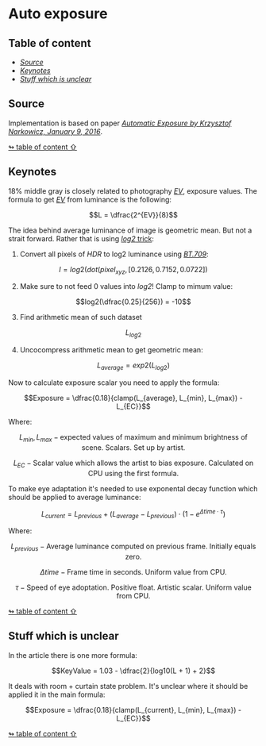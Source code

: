 # Auto exposure

## <a id="table-of-content">Table of content</a>

- [_Source_](#source)
- [_Keynotes_](#keynotes)
- [_Stuff which is unclear_](#unclear-stuff)

## <a id="source">Source</a>

Implementation is based on paper [_Automatic Exposure by Krzysztof Narkowicz, January 9, 2016_](https://knarkowicz.wordpress.com/2016/01/09/automatic-exposure/).

[↬ table of content ⇧](#table-of-content)

## <a id="keynotes">Keynotes</a>

18% middle gray is closely related to photography [_EV_](https://en.wikipedia.org/wiki/Exposure_value), exposure values. The formula to get [_EV_](https://en.wikipedia.org/wiki/Exposure_value) from luminance is the following:

$$L = \dfrac{2^{EV}}{8}$$

The idea behind average luminance of image is geometric mean. But not a strait forward. Rather that is using [_log2_ trick](https://en.wikipedia.org/wiki/Geometric_mean):

1. Convert all pixels of _HDR_ to log2 luminance using [_BT.709_](https://en.wikipedia.org/wiki/Relative_luminance#Relative_luminance_and_%22gamma_encoded%22_colorspaces):

$$l = log2(dot(pixel_{xyz}, [0.2126, 0.7152, 0.0722])$$

2. Make sure to not feed 0 values into _log2_! Clamp to mimum value:

$$log2(\dfrac{0.25}{256}) = -10$$

3. Find arithmetic mean of such dataset

$$L_{log2}$$

4. Uncocompress arithmetic mean to get geometric mean:

$$L_{average} = exp2(L_{log2})$$

Now to calculate exposure scalar you need to apply the formula:

$$Exposure = \dfrac{0.18}{clamp(L_{average}, L_{min}, L_{max}) - L_{EC}}$$

Where:

$$L_{min}, L_{max} - \text{expected values of maximum and minimum brightness of scene. Scalars. Set up by artist.}$$

$$L_{EC} - \text{Scalar value which allows the artist to bias exposure. Calculated on CPU using the first formula.}$$

To make eye adaptation it's needed to use exponental decay function which should be applied to average luminance:

$$L_{current} = L_{previous} + (L_{average} - L_{previous}) \cdot (1 - e^{\Delta time \cdot \tau})$$

Where:

$$L_{previous} -\text{Average luminance computed on previous frame. Initially equals zero.}$$

$$\Delta time -\text{Frame time in seconds. Uniform value from CPU.}$$

$$\tau -\text{Speed of eye adoptation. Positive float. Artistic scalar. Uniform value from CPU.}$$

[↬ table of content ⇧](#table-of-content)

## <a id="unclear-stuff">Stuff which is unclear</a>

In the article there is one more formula:

$$KeyValue = 1.03 - \dfrac{2}{log10(L + 1) + 2}$$

It deals with room + curtain state problem. It's unclear where it should be applied it in the main formula:

$$Exposure = \dfrac{0.18}{clamp(L_{current}, L_{min}, L_{max}) - L_{EC}}$$

[↬ table of content ⇧](#table-of-content)
